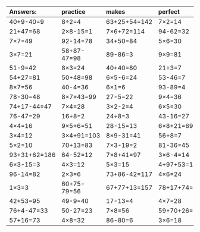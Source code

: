 | Answers: | practice | makes | perfect | ! |
| :--- | :--- | :--- | :--- | :--- |
| 40+9-40=9 | 8÷2=4 | 63+25+54=142 | 7×2=14 | 7×3=21 | 
| 21+47=68 | 2×8-15=1 | 7×6+72=114 | 94-62=32 | 86-23=63 | 
| 7×7=49 | 92-14=78 | 34+50=84 | 5×6=30 | 5×5+89=114 | 
| 3×7=21 | 58+87-47=98 | 89-86=3 | 9×9=81 | 90-39=51 | 
| 51-9=42 | 8×3=24 | 40+40=80 | 21÷3=7 | 3×8=24 | 
| 54+27=81 | 50+48=98 | 6×5-6=24 | 53-46=7 | 45+28=73 | 
| 8×7=56 | 40-4=36 | 6×1=6 | 93-89=4 | 24÷6=4 | 
| 78-30=48 | 8×7+43=99 | 27-5=22 | 9×4=36 | 24-17=7 | 
| 74+17-44=47 | 7×4=28 | 3×2-2=4 | 6×5=30 | 41+57-56=42 | 
| 76-47=29 | 16÷8=2 | 24÷8=3 | 43-16=27 | 8×4=32 | 
| 4×4=16 | 9×5+6=51 | 28-15=13 | 6×8+21=69 | 89-89=0 | 
| 3×4=12 | 3×4+91=103 | 8×9-31=41 | 56÷8=7 | 9×4-26=10 | 
| 5×2=10 | 70+13=83 | 7×3-19=2 | 81-36=45 | 67+65-94=38 | 
| 93+31+62=186 | 64-52=12 | 7×8+41=97 | 3×6-4=14 | 34+9=43 | 
| 6×3-15=3 | 4×3=12 | 5×3=15 | 4+97+53=154 | 34+11=45 | 
| 96-14=82 | 2×3=6 | 73+86-42=117 | 4×6=24 | 9×8=72 | 
| 1×3=3 | 60+75-79=56 | 67+77+13=157 | 78+17+74=169 | 81÷9=9 | 
| 42+53=95 | 49-9=40 | 17-13=4 | 4×7=28 | 2×9=18 | 
| 76+4-47=33 | 50-27=23 | 7×8=56 | 59+70+26=155 | 7×6+45=87 | 
| 57+16=73 | 4×8=32 | 86-80=6 | 3×6=18 | 12+66+85=163 | 
